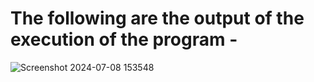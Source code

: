 # The following are the output of the execution of the program - 
![Screenshot 2024-07-08 153548](https://github.com/hardikpachory/GET-Assignments/assets/173441284/85efa4a5-1ba8-49a0-a1a3-3e27bb58ca99)
